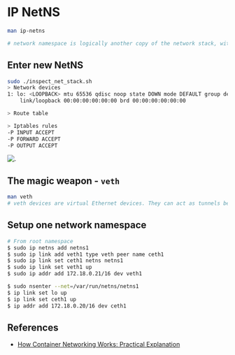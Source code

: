 # IP NetNS

```sh
man ip-netns

# network namespace is logically another copy of the network stack, with its own routes, firewall rules, and network devices.
```

## Enter new NetNS

```sh
sudo ./inspect_net_stack.sh
> Network devices
1: lo: <LOOPBACK> mtu 65536 qdisc noop state DOWN mode DEFAULT group default qlen 1000
    link/loopback 00:00:00:00:00:00 brd 00:00:00:00:00:00

> Route table

> Iptables rules
-P INPUT ACCEPT
-P FORWARD ACCEPT
-P OUTPUT ACCEPT
```

![.](https://iximiuz.com/container-networking-is-simple/network-namespace-4000-opt.png)

## The magic weapon - `veth`

```sh
man veth
# veth devices are virtual Ethernet devices. They can act as tunnels between network namespaces to create a bridge to a physical network device in another namespace, but can also be used as standalone network devices.
```

## Setup one network namespace

```sh
# From root namespace
$ sudo ip netns add netns1
$ sudo ip link add veth1 type veth peer name ceth1
$ sudo ip link set ceth1 netns netns1
$ sudo ip link set veth1 up
$ sudo ip addr add 172.18.0.21/16 dev veth1

$ sudo nsenter --net=/var/run/netns/netns1
$ ip link set lo up
$ ip link set ceth1 up
$ ip addr add 172.18.0.20/16 dev ceth1
```

## References

- [How Container Networking Works: Practical Explanation](https://iximiuz.com/en/posts/container-networking-is-simple/)
